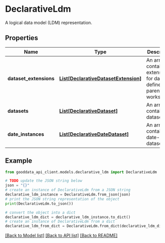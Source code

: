# DeclarativeLdm

A logical data model (LDM) representation.

## Properties

Name | Type | Description | Notes
------------ | ------------- | ------------- | -------------
**dataset_extensions** | [**List[DeclarativeDatasetExtension]**](DeclarativeDatasetExtension.md) | An array containing extensions for datasets defined in parent workspaces. | [optional] 
**datasets** | [**List[DeclarativeDataset]**](DeclarativeDataset.md) | An array containing datasets. | [optional] 
**date_instances** | [**List[DeclarativeDateDataset]**](DeclarativeDateDataset.md) | An array containing date-related datasets. | [optional] 

## Example

```python
from gooddata_api_client.models.declarative_ldm import DeclarativeLdm

# TODO update the JSON string below
json = "{}"
# create an instance of DeclarativeLdm from a JSON string
declarative_ldm_instance = DeclarativeLdm.from_json(json)
# print the JSON string representation of the object
print(DeclarativeLdm.to_json())

# convert the object into a dict
declarative_ldm_dict = declarative_ldm_instance.to_dict()
# create an instance of DeclarativeLdm from a dict
declarative_ldm_from_dict = DeclarativeLdm.from_dict(declarative_ldm_dict)
```
[[Back to Model list]](../README.md#documentation-for-models) [[Back to API list]](../README.md#documentation-for-api-endpoints) [[Back to README]](../README.md)


